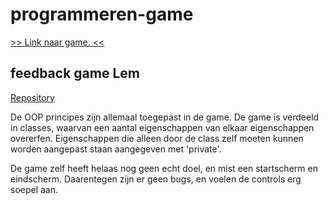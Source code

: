 # programmeren-game
[>> Link naar game. <<](https://pedro-bronsveld.github.io/programmeren-game/)

## feedback game Lem
[Repository](https://github.com/boltgolt/prg4-game)

De OOP principes zijn allemaal toegepast in de game. 
De game is verdeeld in classes, waarvan een aantal eigenschappen van elkaar eigenschappen overerfen. 
Eigenschappen die alleen door de class zelf moeten kunnen worden aangepast staan aangegeven met 'private'.

De game zelf heeft helaas nog geen echt doel, en mist een startscherm en eindscherm.
Daarentegen zijn er geen bugs, en voelen de controls erg soepel aan.
